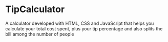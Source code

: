 # TipCalculator
A calculator developed with HTML, CSS and JavaScript that helps you calculate your total cost spent, plus your tip percentage and also splits the bill among the number of people
